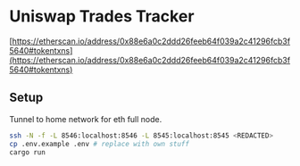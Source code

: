 # Uniswap Trades Tracker

[https://etherscan.io/address/0x88e6a0c2ddd26feeb64f039a2c41296fcb3f5640#tokentxns](https://etherscan.io/address/0x88e6a0c2ddd26feeb64f039a2c41296fcb3f5640#tokentxns)

## Setup
Tunnel to home network for eth full node.
```bash
ssh -N -f -L 8546:localhost:8546 -L 8545:localhost:8545 <REDACTED> 
cp .env.example .env # replace with own stuff
cargo run
```